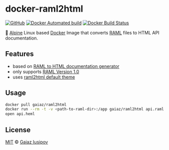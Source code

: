 # docker-raml2html

[![GitHub](https://img.shields.io/github/license/gaiaz-iusipov/docker-raml2html.svg)](https://github.com/gaiaz-iusipov/raml2html#license)
[![Docker Automated build](https://img.shields.io/docker/automated/gaiaz/raml2html.svg)](https://cloud.docker.com/repository/docker/gaiaz/raml2html)
[![Docker Build Status](https://img.shields.io/docker/build/gaiaz/raml2html.svg)](https://cloud.docker.com/repository/docker/gaiaz/raml2html)

:whale: [Alpine](https://alpinelinux.org/) Linux based [Docker](https://www.docker.com/) Image that converts [RAML](https://raml.org/) files to HTML API documentation.

## Features

- based on [RAML to HTML documentation generator](https://www.npmjs.com/package/raml2html)
- only supports [RAML Version 1.0](https://github.com/raml-org/raml-spec/blob/master/versions/raml-10/raml-10.md)
- uses [raml2html default theme](https://www.npmjs.com/package/raml2html-default-theme) 

## Usage

```bash
docker pull gaiaz/raml2html
docker run --rm -t -v <path-to-raml-dir>:/app gaiaz/raml2html api.raml > api.html
open api.heml
```

## License

[MIT](http://opensource.org/licenses/MIT) © [Gaiaz Iusipov](https://github.com/gaiaz-iusipov)
